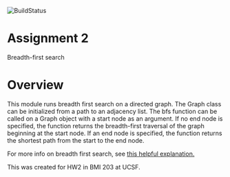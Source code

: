 ![BuildStatus](https://github.com/clairedubin/HW2-BFS/workflows/test.yml/badge.svg)

# Assignment 2
Breadth-first search

# Overview
This module runs breadth first search on a directed graph. The Graph class can be initialized from a path to an adjacency list. The bfs function can be called on a Graph object with a start node as an argument. If no end node is specified, the function returns the breadth-first traversal of the graph beginning at the start node. If an end node is specified, the function returns the shortest path from the start to the end node.

For more info on breadth first search, see [this helpful explanation.](https://www.hackerearth.com/practice/algorithms/graphs/breadth-first-search/tutorial/)

This was created for HW2 in BMI 203 at UCSF.
